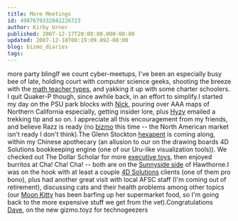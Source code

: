 ```yaml
---
title: More Meetings
id: 4987679332842226723
author: Kirby Urner
published: 2007-12-17T20:00:00.000-08:00
updated: 2007-12-18T00:19:09.892-08:00
blog: bizmo_diaries
tags: 
---
```


[](https://blogger.googleusercontent.com/img/b/R29vZ2xl/AVvXsEipSmuNBm7E3SXgd9oI0_xTlPyhihSgBvCi8xHp2sPxJitNzyFmHjspDbg6Rq3H87MVuMtjckYn1sZ1xHoldrMOSqe9rcong5piftf1ZXe-bnZZhRyf9Gm-h2PIh4gqA5pacRm_/s1600-h/party_bling.jpg)more party blingIf we count cyber-meetups, I've been an especially busy bee of late, holding court with computer science geeks, shooting the breeze with the [math teacher types](http://mathforum.org/kb/thread.jspa?threadID=1673288&tstart=0), and yakking it up with some charter schoolers.  I quit Quaker-P though, since awhile back, in an effort to simplify.I started my day on the PSU park blocks with [Nick](http://worldgame.blogspot.com/2004/10/mark-satin-at-powells-books.html), pouring over AAA maps of Northern California especially, getting insider lore, plus [Hyzy](http://mybizmo.blogspot.com/2007/10/social-hour.html) emailed a trekking tip and so on.  I appreciate all this encouragement from my friends, and believe Razz is ready (no [bizmo](http://mybizmo.blogspot.com/2007/10/designing-engineers.html) this time -- the North American market isn't ready I don't think).The Glenn Stockton [hexapent](http://mybizmo.blogspot.com/2006/10/hexa-wuh.html) is coming along, within my Chinese apothecary (an allusion to our on the drawing boards 4D Solutions bookkeeping engine (one of our Uru-like visualization tools)).  We checked out The Dollar Scholar for more [executive toys](http://controlroom.blogspot.com/2007/09/executive-toys.html), then enjoyed burritos at Cha! Cha! Cha! -- both are on the [Sunnyside side](http://controlroom.blogspot.com/2007/07/greetings-from-richmond.html) of Hawthorne.I was on the hook with at least a couple [4D Solutions](http://4dsolutions.net/) clients (one of them pro bono), plus had another great visit with local AFSC staff (I'm coming out of retirement), discussing cats and their health problems among other topics (our [Moon Kitty](http://worldgame.blogspot.com/2007/10/pet-stories.html) has been barfing up her supermarket food, so I'm going back to the more expensive stuff we get from the vet).Congratulations [Dave](http://worldgame.blogspot.com/2005/01/national-treasure-movie-review.html), on the new gizmo.[](https://blogger.googleusercontent.com/img/b/R29vZ2xl/AVvXsEiz2YQnJB9MKtFPIkFYoGP2kg4nQJD2yo8Y9wt6KyPhQNwcNjpteqWXTuMDl0FMVdNutlJ47IqN5OGyKWTKvO14Ab_LC2iD232hs4fMevenevS9lMl9G2CBXirdy038YxB7VfIu/s1600-h/dave_gizmo.jpg)toyz for technogeezers